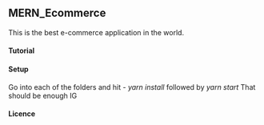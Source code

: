 ## MERN_Ecommerce

This is the best e-commerce application in the world.

#### Tutorial 

#### Setup

Go into each of the folders and hit - *yarn install* followed by *yarn start*
That should be enough IG

#### Licence

